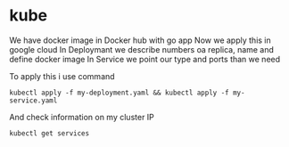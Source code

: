 # kube
We have docker image in Docker hub with go app
Now we apply this in google cloud
In Deploymant we describe numbers oа replica, name and define docker image 
In Service we point our type and ports than we need

To apply this i use command
```
kubectl apply -f my-deployment.yaml && kubectl apply -f my-service.yaml
```
And check information on my cluster IP
```
kubectl get services
```
